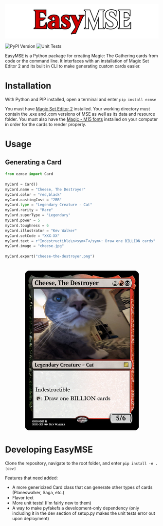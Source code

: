 ![1696918979489](image/README/1696918979489.png)

![PyPI Version](https://img.shields.io/pypi/v/ezmse?label=PyPI%20Version) ![Unit Tests](https://github.com/TomTkacz/EasyMSE/actions/workflows/unit-tests.yml/badge.svg)

EasyMSE is a Python package for creating Magic: The Gathering cards from code or the command line. It interfaces with an installation of Magic Set Editor 2 and its built in CLI to make generating custom cards easier.

# Installation

With Python and PIP installed, open a terminal and enter `pip install ezmse`

You must have [Magic Set Editor 2](https://magicseteditor.boards.net/page/downloads) installed. Your working directory must contain the .exe and .com versions of MSE as well as its data and resource folder. You must also have the [Magic - M15 fonts](https://github.com/MagicSetEditorPacks/Font-Pack) installed on your computer in order for the cards to render properly.

# Usage

## Generating a Card

```python
from ezmse import Card

myCard = Card()
myCard.name = "Cheese, The Destroyer"
myCard.color = "red,black"
myCard.castingCost = "2RB"
myCard.type = "Legendary Creature - Cat"
myCard.rarity = "Rare"
myCard.superType = "Legendary"
myCard.power = 5
myCard.toughness = 6
myCard.illustrator = "Kev Walker"
myCard.setCode = "XXX-XX"
myCard.text = r"Indestructible\n<sym>T</sym>: Draw one BILLION cards"
myCard.image = "cheese.jpg"

myCard.export("cheese-the-destroyer.png")
```

<h1 align="center">
<img src="image/README/cheese-the-destroyer.png">
</h1>

# Developing EasyMSE

Clone the repository, navigate to the root folder, and enter `pip install -e .[dev]`

Features that need added:

* A more genericized Card class that can generate other types of cards (Planeswalker, Saga, etc.)
* Flavor text
* More unit tests! (I'm fairly new to them)
* A way to make pyfakefs a development-only dependency (only including it in the dev section of setup.py makes the unit tests error out upon deployment)
